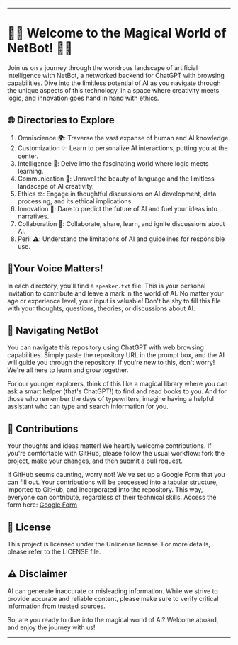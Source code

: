---

# 🎉🎉 Welcome to the Magical World of NetBot! 🎉🎉

Join us on a journey through the wondrous landscape of artificial intelligence with NetBot, a networked backend for ChatGPT with browsing capabilities. Dive into the limitless potential of AI as you navigate through the unique aspects of this technology, in a space where creativity meets logic, and innovation goes hand in hand with ethics.

## 🌐 Directories to Explore

1. Omniscience 🌍: Traverse the vast expanse of human and AI knowledge.
2. Customization 💡: Learn to personalize AI interactions, putting you at the center.
3. Intelligence 🧠: Delve into the fascinating world where logic meets learning.
4. Communication 💬: Unravel the beauty of language and the limitless landscape of AI creativity.
5. Ethics ⚖️: Engage in thoughtful discussions on AI development, data processing, and its ethical implications.
6. Innovation 🚀: Dare to predict the future of AI and fuel your ideas into narratives.
7. Collaboration 🤝: Collaborate, share, learn, and ignite discussions about AI.
8. Peril ⚠️: Understand the limitations of AI and guidelines for responsible use.

## 🎈Your Voice Matters!

In each directory, you'll find a `speaker.txt` file. This is your personal invitation to contribute and leave a mark in the world of AI. No matter your age or experience level, your input is valuable! Don't be shy to fill this file with your thoughts, questions, theories, or discussions about AI. 

## 🎡 Navigating NetBot

You can navigate this repository using ChatGPT with web browsing capabilities. Simply paste the repository URL in the prompt box, and the AI will guide you through the repository. If you're new to this, don't worry! We're all here to learn and grow together.

For our younger explorers, think of this like a magical library where you can ask a smart helper (that's ChatGPT!) to find and read books to you. And for those who remember the days of typewriters, imagine having a helpful assistant who can type and search information for you.

## 🙌 Contributions

Your thoughts and ideas matter! We heartily welcome contributions. If you're comfortable with GitHub, please follow the usual workflow: fork the project, make your changes, and then submit a pull request.

If GitHub seems daunting, worry not! We've set up a Google Form that you can fill out. Your contributions will be processed into a tabular structure, imported to GitHub, and incorporated into the repository. This way, everyone can contribute, regardless of their technical skills. Access the form here: [Google Form](https://forms.gle/gnQgrFU71Ko8NcsL7)

## 📜 License

This project is licensed under the Unlicense license. For more details, please refer to the LICENSE file.

## ⚠️ Disclaimer

AI can generate inaccurate or misleading information. While we strive to provide accurate and reliable content, please make sure to verify critical information from trusted sources.

So, are you ready to dive into the magical world of AI? Welcome aboard, and enjoy the journey with us!

---